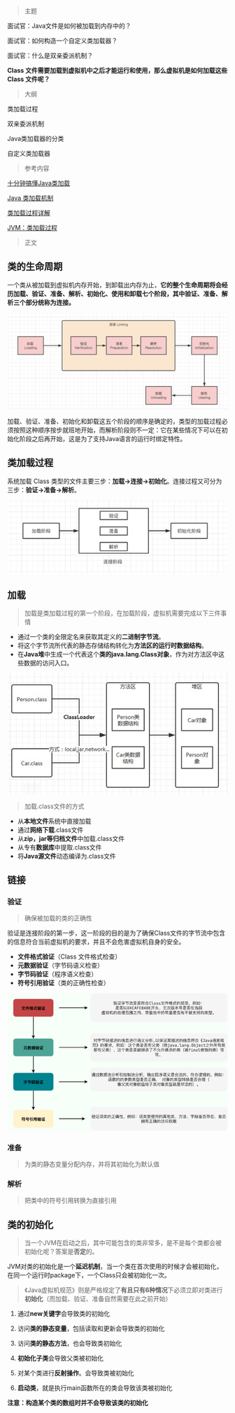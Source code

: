 >  主题



面试官：Java文件是如何被加载到内存中的？

面试官：如何构造一个自定义类加载器？

面试官：什么是双亲委派机制？



**Class 文件需要加载到虚拟机中之后才能运行和使用，那么虚拟机是如何加载这些 Class 文件呢？**



> 大纲

类加载过程

双亲委派机制

Java类加载器的分类

自定义类加载器



> 参考内容

[十分钟搞懂Java类加载](https://mp.weixin.qq.com/s?__biz=MzIxNzM0NjA1OQ==&mid=2247483698&idx=1&sn=6ab24416042310b91f9363fff3402370&chksm=97fa7856a08df140e0a97ad31cbfcc3b99d13741e1db365ea08ab307392f3d1b1535f2041fdb&token=471240037&lang=zh_CN#rd)

[Java 类加载机制](https://pdai.tech/md/java/jvm/java-jvm-classload.html)

[类加载过程详解](https://javaguide.cn/java/jvm/class-loading-process.html)

[JVM：类加载过程](https://cloud.tencent.com/developer/article/1787638)





> 正文



## 

## 类的生命周期

一个类从被加载到虚拟机内存开始，到卸载出内存为止，**它的整个生命周期将会经历加载、验证、准备、解析、初始化、使用和卸载七个阶段，其中验证、准备、解析三个部分统称为连接。**

![类的生命周期](assets/01n2cq6mb3.png)



加载、验证、准备、初始化和卸载这五个阶段的顺序是确定的，类型的加载过程必须按照这种顺序按步就班地开始，而解析阶段则不一定：它在某些情况下可以在初始化阶段之后再开始，这是为了支持Java语言的运行时绑定特性。



## 类加载过程

系统加载 Class 类型的文件主要三步：**加载->连接->初始化**。连接过程又可分为三步：**验证->准备->解析**。



![img](assets/ioh3f64wc7.png)



## 加载



> 加载是类加载过程的第一个阶段，在加载阶段，虚拟机需要完成以下三件事情

- 通过一个类的全限定名来获取其定义的**二进制字节流**。
- 将这个字节流所代表的静态存储结构转化为**方法区的运行时数据结构**。
- 在**Java堆**中生成一个代表这个**类的java.lang.Class对象**，作为对方法区中这些数据的访问入口。

![java_jvm_classload_1](assets/java_jvm_classload_1.png)



> 加载.class文件的方式

- 从**本地文件**系统中直接加载
- 通过**网络下载**.class文件
- 从**zip，jar等归档文件**中加载.class文件
- 从专有**数据库**中提取.class文件
- 将**Java源文件**动态编译为.class文件



## 链接

### 验证

> 确保被加载的类的正确性

验证是连接阶段的第一步，这一阶段的目的是为了确保Class文件的字节流中包含的信息符合当前虚拟机的要求，并且不会危害虚拟机自身的安全。

- **文件格式验证**（Class 文件格式检查）
- **元数据验证**（字节码语义检查）
- **字节码验证**（程序语义检查）
- **符号引用验证**（类的正确性检查）

![验证阶段示意图](assets/class-loading-process-verification.png)



### 准备

> 为类的静态变量分配内存，并将其初始化为默认值



### 解析

> 把类中的符号引用转换为直接引用



## 类的初始化

> 当一个JVM在启动之后，其中可能包含的类非常多，是不是每个类都会被初始化呢？答案是**否定**的。



JVM对类的初始化是一个**延迟机制**，当一个类在首次使用的时候才会被初始化，在同一个运行时package下，一个Class只会被初始化一次。



> 《Java虚拟机规范》则是严格规定了**有且只有6种情况**下必须立即对类进行**初始化**（而加载、验证、准备自然需要在此之前开始）

1. 通过**new关键字**会导致类的初始化

2. 访问**类的静态变量**，包括读取和更新会导致类的初始化

3. 访问**类的静态方法**，也会导致类初始化

4. **初始化子类**会导致父类被初始化

5. 对某个类进行**反射操作**。会导致类被初始化

6. **启动类**，就是执行main函数所在的类会导致该类被初始化



**注意：构造某个类的数组时并不会导致该类的初始化**


